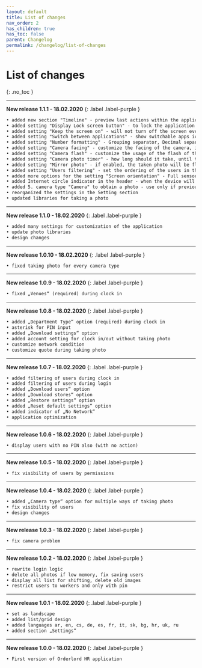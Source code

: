 ```yaml
---
layout: default
title: List of changes
nav_order: 2
has_children: true
has_toc: false
parent: Changelog
permalink: /changelog/list-of-changes
---
```


# List of changes
{: .no_toc }

---

**New release 1.1.1 - 18.02.2020**
{: .label .label-purple }
```markdown
• added new section "Timeline" - preview last actions within the application
• added setting "Display Lock screen button" - to lock the application without logout of the user to prevent unauthorized access
• added setting "Keep the screen on" - will not turn off the screen even if the device has activated sleep mode
• added setting "Switch between applications" - show switchable apps icons
• added setting "Number formatting" - Grouping separator, Decimal separator - determine the separator for every triple number, between decimal and integer
• added setting "Camera facing" - customize the facing of the camera, if it should be front or back camera
• added setting "Camera flash" - customize the usage of the flash of the camera
• added setting "Camera photo timer" - how long should it take, until the taking of the photo will be triggered
• added setting "Mirror photo" - if enabled, the taken photo will be flipped horizontally
• added setting "Users filtering" - set the ordering of the users in the list
• added more options for the setting "Screen orientation" - Full sensor, Full user, No sensor
• added Internet circle indicator in the header - when the device will be disconnected from the internet, the circle will change color to red and start blinking
• added 5. camera type "Camera" to obtain a photo - use only if previous camera types doesn't work
• reorganized the settings in the Setting section
• updated libraries for taking a photo
```

---

**New release 1.1.0 - 18.02.2020**
{: .label .label-purple }
```markdown
• added many settings for customization of the application
• update photo libraries
• design changes
```

---

**New release 1.0.10 - 18.02.2020**
{: .label .label-purple }
```markdown
• fixed taking photo for every camera type
```

---

**New release 1.0.9 - 18.02.2020**
{: .label .label-purple }
```markdown
• fixed „Venues“ (required) during clock in
```

---

**New release 1.0.8 - 18.02.2020**
{: .label .label-purple }
```markdown
• added „Department Type“ option (required) during clock in
• asterisk for PIN input
• added „Download settings“ option
• added account setting for clock in/out without taking photo
• customize network condition
• customize quote during taking photo
```

---

**New release 1.0.7 - 18.02.2020**
{: .label .label-purple }
```markdown
• added filtering of users during clock in
• added filtering of users during login
• added „Download users“ option
• added „Download stores“ option
• added „Restore settings“ option
• added „Reset default settings“ option
• added indicator of „No Network“
• application optimization
```

---

**New release 1.0.6 - 18.02.2020**
{: .label .label-purple }
```markdown
• display users with no PIN also (with no action)
```

---

**New release 1.0.5 - 18.02.2020**
{: .label .label-purple }
```markdown
• fix visibility of users by permissions
```

---

**New release 1.0.4 - 18.02.2020**
{: .label .label-purple }
```markdown
• added „Camera type“ option for multiple ways of taking photo
• fix visibility of users
• design changes
```

---

**New release 1.0.3 - 18.02.2020**
{: .label .label-purple }
```markdown
• fix camera problem
```

---

**New release 1.0.2 - 18.02.2020**
{: .label .label-purple }
```markdown
• rewrite login logic
• delete all photos if low memory, fix saving users
• display all list for shifting, delete old images
• restrict users to workers and only with pin
```

---

**New release 1.0.1 - 18.02.2020**
{: .label .label-purple }
```markdown
• set as landscape
• added list/grid design
• added languages ar, en, cs, de, es, fr, it, sk, bg, hr, uk, ru
• added section „Settings“
```

---

**New release 1.0.0 - 18.02.2020**
{: .label .label-purple }
```markdown
• First version of Orderlord HR application
```